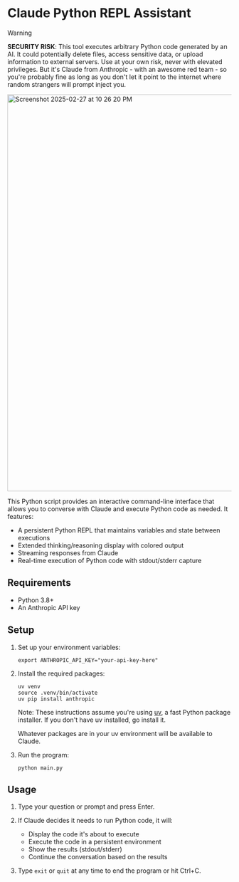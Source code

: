 # Claude Python REPL Assistant

> [!WARNING]
> **SECURITY RISK**: This tool executes arbitrary Python code generated by an AI. It could potentially delete files, access sensitive data, or upload information to external servers. Use at your own risk, never with elevated privileges. But it's Claude from Anthropic - with an awesome red team - so you're probably fine as long as you don't let it point to the internet where random strangers will prompt inject you.

<img width="892" alt="Screenshot 2025-02-27 at 10 26 20 PM" src="https://github.com/user-attachments/assets/fe87bf77-ba19-4787-a201-2487a0c9d158" />

This Python script provides an interactive command-line interface that allows you to converse with Claude and execute Python code as needed. It features:

- A persistent Python REPL that maintains variables and state between executions
- Extended thinking/reasoning display with colored output 
- Streaming responses from Claude
- Real-time execution of Python code with stdout/stderr capture

## Requirements
- Python 3.8+
- An Anthropic API key

## Setup

1. Set up your environment variables:
   ```
   export ANTHROPIC_API_KEY="your-api-key-here"
   ```

2. Install the required packages:
   ```
   uv venv
   source .venv/bin/activate
   uv pip install anthropic
   ```
   Note: These instructions assume you're using [uv](https://github.com/astral-sh/uv), a fast Python package installer. If you don't have uv installed, go install it.

   Whatever packages are in your uv environment will be available to Claude.

3. Run the program:
   ```
   python main.py
   ```

## Usage

1. Type your question or prompt and press Enter.

2. If Claude decides it needs to run Python code, it will:
   - Display the code it's about to execute
   - Execute the code in a persistent environment
   - Show the results (stdout/stderr)
   - Continue the conversation based on the results

3. Type `exit` or `quit` at any time to end the program or hit Ctrl+C.

